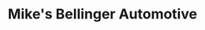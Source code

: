 ---
title: "Mike's Bellinger Automotive"
url: /salem/mikes-bellinger-automotive/
shop: Autowerkstatt
---